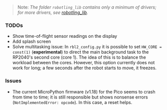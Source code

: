 > Note: _The folder `robotling_lib` contains only a minimum of drivers; for more drivers, see [robotling_lib](https://github.com/teuler/robotling_lib)._

### TODOs
- Show time-of-flight sensor readings on the display
- Add splash screen
- Solve multitasking issue: In `rbl2_config.py` it is possible to set `HW_CORE = const(1)` (**experimental**) to direct the main background task to the RP2040's second core (core 1). The idea of this is to balance the workload between the cores. However, this option currently does not work for long; a few seconds after the robot starts to move, it freezes. 

### Issues
- The current MicroPython firmware (v1.18) for the Pico seems to crash from time to time; it is still responsible but shows nonsense errors (`NotImplementedError: opcode`). In this case, a reset helps.
